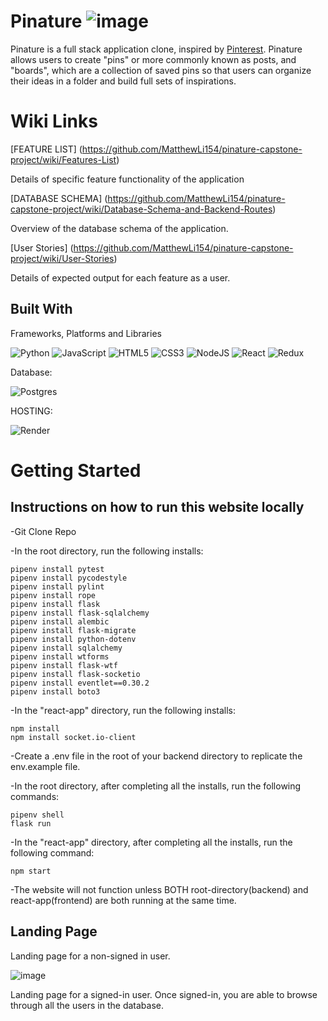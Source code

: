 # Pinature ![image](https://i.imgur.com/xgKPjc0.jpeg)


Pinature is a full stack application clone, inspired by [Pinterest](https://www.pinterest.com/). Pinature allows users to create "pins" or more commonly known as posts, and "boards", which are a collection of saved pins so that users can organize their ideas in a folder and build full sets of inspirations.


# Wiki Links

[FEATURE LIST] (https://github.com/MatthewLi154/pinature-capstone-project/wiki/Features-List)

Details of specific feature functionality of the application

[DATABASE SCHEMA] (https://github.com/MatthewLi154/pinature-capstone-project/wiki/Database-Schema-and-Backend-Routes)

Overview of the database schema of the application.

[User Stories] (https://github.com/MatthewLi154/pinature-capstone-project/wiki/User-Stories)

Details of expected output for each feature as a user.

## Built With

Frameworks, Platforms and Libraries

![Python](https://img.shields.io/badge/python-3670A0?style=for-the-badge&logo=python&logoColor=ffdd54)
![JavaScript](https://img.shields.io/badge/javascript-%23323330.svg?style=for-the-badge&logo=javascript&logoColor=%23F7DF1E)
![HTML5](https://img.shields.io/badge/html5-%23E34F26.svg?style=for-the-badge&logo=html5&logoColor=white)
![CSS3](https://img.shields.io/badge/css3-%231572B6.svg?style=for-the-badge&logo=css3&logoColor=white)
![NodeJS](https://img.shields.io/badge/node.js-6DA55F?style=for-the-badge&logo=node.js&logoColor=white)
![React](https://img.shields.io/badge/react-%2320232a.svg?style=for-the-badge&logo=react&logoColor=%2361DAFB)
![Redux](https://img.shields.io/badge/redux-%23593d88.svg?style=for-the-badge&logo=redux&logoColor=white)


Database:

![Postgres](https://img.shields.io/badge/postgres-%23316192.svg?style=for-the-badge&logo=postgresql&logoColor=white)

HOSTING:

![Render](https://img.shields.io/badge/Render-%46E3B7.svg?style=for-the-badge&logo=render&logoColor=white)


# Getting Started

## Instructions on how to run this website locally
-Git Clone Repo

-In the root directory, run the following installs:
```
pipenv install pytest
pipenv install pycodestyle
pipenv install pylint
pipenv install rope
pipenv install flask
pipenv install flask-sqlalchemy
pipenv install alembic
pipenv install flask-migrate
pipenv install python-dotenv
pipenv install sqlalchemy
pipenv install wtforms
pipenv install flask-wtf
pipenv install flask-socketio
pipenv install eventlet==0.30.2
pipenv install boto3
```

-In the "react-app" directory, run the following installs:
```
npm install
npm install socket.io-client
```
-Create a .env file in the root of your backend directory to replicate the env.example file. 

-In the root directory, after completing all the installs, run the following commands:
```
pipenv shell
flask run
```

-In the "react-app" directory, after completing all the installs, run the following command: 
```
npm start
```

-The website will not function unless BOTH root-directory(backend) and react-app(frontend) are both running at the same time. 

## Landing Page

Landing page for a non-signed in user. 

![image](https://i.imgur.com/rktlaw2.png)

Landing page for a signed-in user. Once signed-in, you are able to browse through all the users in the database. 

